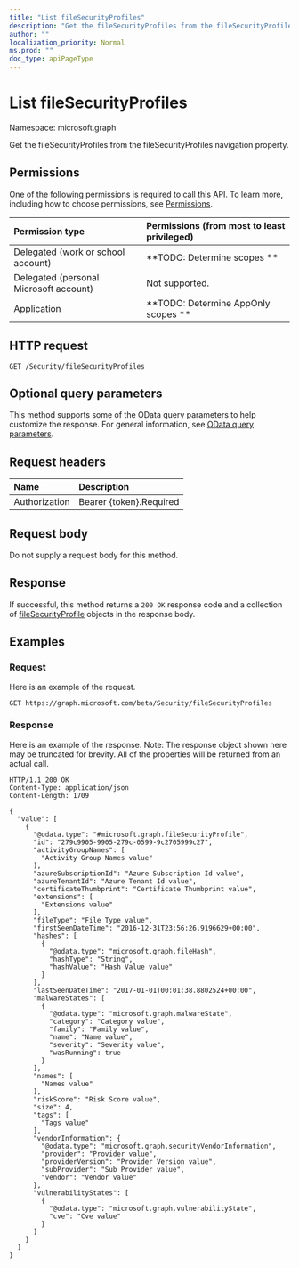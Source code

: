 ```yaml
---
title: "List fileSecurityProfiles"
description: "Get the fileSecurityProfiles from the fileSecurityProfiles navigation property."
author: ""
localization_priority: Normal
ms.prod: ""
doc_type: apiPageType
---
```


# List fileSecurityProfiles

Namespace: microsoft.graph

Get the fileSecurityProfiles from the fileSecurityProfiles navigation property.

## Permissions
One of the following permissions is required to call this API. To learn more, including how to choose permissions, see [Permissions](/concepts/permissions-reference.md).

|Permission type|Permissions (from most to least privileged)|
|:---|:---|
|Delegated (work or school account)|**TODO: Determine scopes **|
|Delegated (personal Microsoft account)|Not supported.|
|Application|**TODO: Determine AppOnly scopes **|

## HTTP request
<!-- {
  "blockType": "ignored"
}
-->
``` http
GET /Security/fileSecurityProfiles
```

## Optional query parameters
This method supports some of the OData query parameters to help customize the response. For general information, see [OData query parameters](/graph/query-parameters).

## Request headers
|Name|Description|
|:---|:---|
|Authorization|Bearer {token}.Required|

## Request body
Do not supply a request body for this method.

## Response
If successful, this method returns a `200 OK` response code and a collection of [fileSecurityProfile](../resources/filesecurityprofile.md) objects in the response body.

## Examples

### Request
Here is an example of the request.
<!-- {
  "blockType": "request",
  "name": "get_filesecurityprofile"
}
-->
``` http
GET https://graph.microsoft.com/beta/Security/fileSecurityProfiles
```

### Response
Here is an example of the response. Note: The response object shown here may be truncated for brevity. All of the properties will be returned from an actual call.
<!-- {
  "blockType": "response",
  "truncated": true,
  "@odata.type": "collection(microsoft.graph.filesecurityprofile)"
}
-->
``` http
HTTP/1.1 200 OK
Content-Type: application/json
Content-Length: 1709

{
  "value": [
    {
      "@odata.type": "#microsoft.graph.fileSecurityProfile",
      "id": "279c9905-9905-279c-0599-9c2705999c27",
      "activityGroupNames": [
        "Activity Group Names value"
      ],
      "azureSubscriptionId": "Azure Subscription Id value",
      "azureTenantId": "Azure Tenant Id value",
      "certificateThumbprint": "Certificate Thumbprint value",
      "extensions": [
        "Extensions value"
      ],
      "fileType": "File Type value",
      "firstSeenDateTime": "2016-12-31T23:56:26.9196629+00:00",
      "hashes": [
        {
          "@odata.type": "microsoft.graph.fileHash",
          "hashType": "String",
          "hashValue": "Hash Value value"
        }
      ],
      "lastSeenDateTime": "2017-01-01T00:01:38.8802524+00:00",
      "malwareStates": [
        {
          "@odata.type": "microsoft.graph.malwareState",
          "category": "Category value",
          "family": "Family value",
          "name": "Name value",
          "severity": "Severity value",
          "wasRunning": true
        }
      ],
      "names": [
        "Names value"
      ],
      "riskScore": "Risk Score value",
      "size": 4,
      "tags": [
        "Tags value"
      ],
      "vendorInformation": {
        "@odata.type": "microsoft.graph.securityVendorInformation",
        "provider": "Provider value",
        "providerVersion": "Provider Version value",
        "subProvider": "Sub Provider value",
        "vendor": "Vendor value"
      },
      "vulnerabilityStates": [
        {
          "@odata.type": "microsoft.graph.vulnerabilityState",
          "cve": "Cve value"
        }
      ]
    }
  ]
}
```

